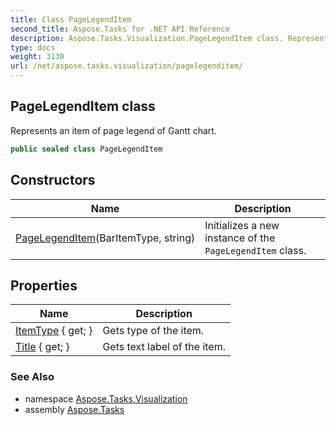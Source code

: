 ```yaml
---
title: Class PageLegendItem
second_title: Aspose.Tasks for .NET API Reference
description: Aspose.Tasks.Visualization.PageLegendItem class. Represents an item of page legend of Gantt chart
type: docs
weight: 3130
url: /net/aspose.tasks.visualization/pagelegenditem/
---
```

## PageLegendItem class

Represents an item of page legend of Gantt chart.

```csharp
public sealed class PageLegendItem
```

## Constructors

| Name | Description |
| --- | --- |
| [PageLegendItem](pagelegenditem/)(BarItemType, string) | Initializes a new instance of the `PageLegendItem` class. |

## Properties

| Name | Description |
| --- | --- |
| [ItemType](../../aspose.tasks.visualization/pagelegenditem/itemtype/) { get; } | Gets type of the item. |
| [Title](../../aspose.tasks.visualization/pagelegenditem/title/) { get; } | Gets text label of the item. |

### See Also

* namespace [Aspose.Tasks.Visualization](../../aspose.tasks.visualization/)
* assembly [Aspose.Tasks](../../)


